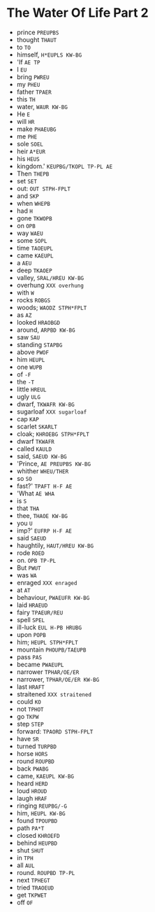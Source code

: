 # The Water Of Life Part 2

* prince `PREUPBS`
* thought `THAUT`
* to `TO`
* himself, `H*EUPLS KW-BG`
* 'If `AE TP`
* I `EU`
* bring `PWREU`
* my `PHEU`
* father `TPAER`
* this `TH`
* water, `WAUR KW-BG`
* He `E`
* will `HR`
* make `PHAEUBG`
* me `PHE`
* sole `SOEL`
* heir `A*EUR`
* his `HEUS`
* kingdom.' `KEUPBG/TKOPL TP-PL AE`
* Then `THEPB`
* set `SET`
* out: `OUT STPH-FPLT`
* and `SKP`
* when `WHEPB`
* had `H`
* gone `TKWOPB`
* on `OPB`
* way `WAEU`
* some `SOPL`
* time `TAOEUPL`
* came `KAEUPL`
* a `AEU`
* deep `TKAOEP`
* valley, `SRAL/HREU KW-BG`
* overhung `XXX overhung`
* with `W`
* rocks `ROBGS`
* woods; `WAODZ STPH*FPLT`
* as `AZ`
* looked `HRAOBGD`
* around, `ARPBD KW-BG`
* saw `SAU`
* standing `STAPBG`
* above `PWOF`
* him `HEUPL`
* one `WUPB`
* of `-F`
* the `-T`
* little `HREUL`
* ugly `ULG`
* dwarf, `TKWAFR KW-BG`
* sugarloaf `XXX sugarloaf`
* cap `KAP`
* scarlet `SKARLT`
* cloak; `KHROEBG STPH*FPLT`
* dwarf `TKWAFR`
* called `KAULD`
* said, `SAEUD KW-BG`
* 'Prince, `AE PREUPBS KW-BG`
* whither `WHEU/THER`
* so `SO`
* fast?' `TPAFT H-F AE`
* 'What `AE WHA`
* is `S`
* that `THA`
* thee, `THAOE KW-BG`
* you `U`
* imp?' `EUFRP H-F AE`
* said `SAEUD`
* haughtily, `HAUT/HREU KW-BG`
* rode `ROED`
* on. `OPB TP-PL`
* But `PWUT`
* was `WA`
* enraged `XXX enraged`
* at `AT`
* behaviour, `PWAEUFR KW-BG`
* laid `HRAEUD`
* fairy `TPAEUR/REU`
* spell `SPEL`
* ill-luck `EUL H-PB HRUBG`
* upon `POPB`
* him; `HEUPL STPH*FPLT`
* mountain `PHOUPB/TAEUPB`
* pass `PAS`
* became `PWAEUPL`
* narrower `TPHAR/OE/ER`
* narrower, `TPHAR/OE/ER KW-BG`
* last `HRAFT`
* straitened `XXX straitened`
* could `KO`
* not `TPHOT`
* go `TKPW`
* step `STEP`
* forward: `TPAORD STPH-FPLT`
* have `SR`
* turned `TURPBD`
* horse `HORS`
* round `ROUPBD`
* back `PWABG`
* came, `KAEUPL KW-BG`
* heard `HERD`
* loud `HROUD`
* laugh `HRAF`
* ringing `REUPBG/-G`
* him, `HEUPL KW-BG`
* found `TPOUPBD`
* path `PA*T`
* closed `KHROEFD`
* behind `HEUPBD`
* shut `SHUT`
* in `TPH`
* all `AUL`
* round. `ROUPBD TP-PL`
* next `TPHEGT`
* tried `TRAOEUD`
* get `TKPWET`
* off `OF`
